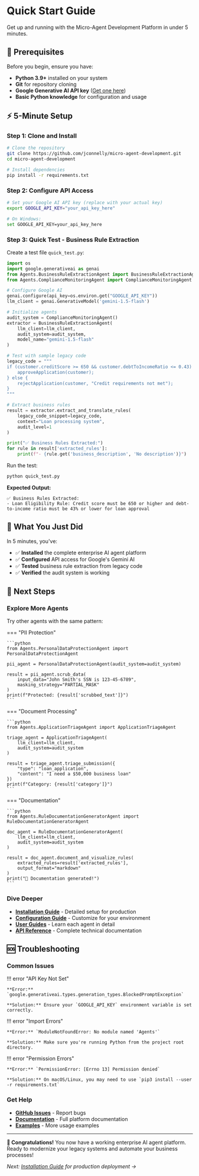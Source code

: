 # Quick Start Guide

Get up and running with the Micro-Agent Development Platform in under 5 minutes.

## 🚀 Prerequisites

Before you begin, ensure you have:

- **Python 3.9+** installed on your system
- **Git** for repository cloning
- **Google Generative AI API key** ([Get one here](https://makersuite.google.com/app/apikey))
- **Basic Python knowledge** for configuration and usage

## ⚡ 5-Minute Setup

### Step 1: Clone and Install

```bash
# Clone the repository
git clone https://github.com/jconnelly/micro-agent-development.git
cd micro-agent-development

# Install dependencies
pip install -r requirements.txt
```

### Step 2: Configure API Access

```bash
# Set your Google AI API key (replace with your actual key)
export GOOGLE_API_KEY="your_api_key_here"

# On Windows:
set GOOGLE_API_KEY=your_api_key_here
```

### Step 3: Quick Test - Business Rule Extraction

Create a test file `quick_test.py`:

```python
import os
import google.generativeai as genai
from Agents.BusinessRuleExtractionAgent import BusinessRuleExtractionAgent
from Agents.ComplianceMonitoringAgent import ComplianceMonitoringAgent

# Configure Google AI
genai.configure(api_key=os.environ.get("GOOGLE_API_KEY"))
llm_client = genai.GenerativeModel('gemini-1.5-flash')

# Initialize agents
audit_system = ComplianceMonitoringAgent()
extractor = BusinessRuleExtractionAgent(
    llm_client=llm_client,
    audit_system=audit_system,
    model_name="gemini-1.5-flash"
)

# Test with sample legacy code
legacy_code = """
if (customer.creditScore >= 650 && customer.debtToIncomeRatio <= 0.43) {
    approveApplication(customer);
} else {
    rejectApplication(customer, "Credit requirements not met");
}
"""

# Extract business rules
result = extractor.extract_and_translate_rules(
    legacy_code_snippet=legacy_code,
    context="Loan processing system",
    audit_level=1
)

print("✅ Business Rules Extracted:")
for rule in result['extracted_rules']:
    print(f"- {rule.get('business_description', 'No description')}")
```

Run the test:

```bash
python quick_test.py
```

**Expected Output:**
```
✅ Business Rules Extracted:
- Loan Eligibility Rule: Credit score must be 650 or higher and debt-to-income ratio must be 43% or lower for loan approval
```

## 🎯 What You Just Did

In 5 minutes, you've:

- ✅ **Installed** the complete enterprise AI agent platform
- ✅ **Configured** API access for Google's Gemini AI
- ✅ **Tested** business rule extraction from legacy code
- ✅ **Verified** the audit system is working

## 🚀 Next Steps

### Explore More Agents

Try other agents with the same pattern:

=== "PII Protection"
    
    ```python
    from Agents.PersonalDataProtectionAgent import PersonalDataProtectionAgent
    
    pii_agent = PersonalDataProtectionAgent(audit_system=audit_system)
    
    result = pii_agent.scrub_data(
        input_data="John Smith's SSN is 123-45-6789",
        masking_strategy="PARTIAL_MASK"
    )
    print(f"Protected: {result['scrubbed_text']}")
    ```

=== "Document Processing"
    
    ```python
    from Agents.ApplicationTriageAgent import ApplicationTriageAgent
    
    triage_agent = ApplicationTriageAgent(
        llm_client=llm_client,
        audit_system=audit_system
    )
    
    result = triage_agent.triage_submission({
        "type": "loan_application",
        "content": "I need a $50,000 business loan"
    })
    print(f"Category: {result['category']}")
    ```

=== "Documentation"
    
    ```python
    from Agents.RuleDocumentationGeneratorAgent import RuleDocumentationGeneratorAgent
    
    doc_agent = RuleDocumentationGeneratorAgent(
        llm_client=llm_client,
        audit_system=audit_system
    )
    
    result = doc_agent.document_and_visualize_rules(
        extracted_rules=result['extracted_rules'],
        output_format="markdown"
    )
    print("📄 Documentation generated!")
    ```

### Dive Deeper

- **[Installation Guide](installation.md)** - Detailed setup for production
- **[Configuration Guide](configuration.md)** - Customize for your environment
- **[User Guides](../guides/business-rule-extraction.md)** - Learn each agent in detail
- **[API Reference](../api/agents/business-rule-extraction.md)** - Complete technical documentation

## 🆘 Troubleshooting

### Common Issues

!!! error "API Key Not Set"
    
    **Error:** `google.generativeai.types.generation_types.BlockedPromptException`
    
    **Solution:** Ensure your `GOOGLE_API_KEY` environment variable is set correctly.

!!! error "Import Errors"
    
    **Error:** `ModuleNotFoundError: No module named 'Agents'`
    
    **Solution:** Make sure you're running Python from the project root directory.

!!! error "Permission Errors"
    
    **Error:** `PermissionError: [Errno 13] Permission denied`
    
    **Solution:** On macOS/Linux, you may need to use `pip3 install --user -r requirements.txt`

### Get Help

- **[GitHub Issues](https://github.com/jconnelly/micro-agent-development/issues)** - Report bugs
- **[Documentation](../index.md)** - Full platform documentation
- **[Examples](../examples/basic-usage.md)** - More usage examples

---

**🎉 Congratulations!** You now have a working enterprise AI agent platform. Ready to modernize your legacy systems and automate your business processes!

*Next: [Installation Guide](installation.md) for production deployment →*